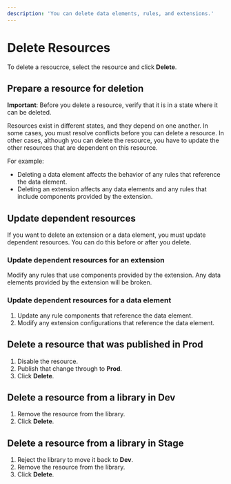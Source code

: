 ```yaml
---
description: 'You can delete data elements, rules, and extensions.'
---
```


# Delete Resources

To delete a resoucrce, select the resource and click **Delete**.

## Prepare a resource for deletion

**Important**: Before you delete a resource, verify that it is in a state where it can be deleted.

Resources exist in different states, and they depend on one another. In some cases, you must resolve conflicts before you can delete a resource. In other cases, although you can delete the resource, you have to update the other resources that are dependent on this resource.

For example:

* Deleting a data element affects the behavior of any rules that reference the data element.
* Deleting an extension affects any data elements and any rules that include components provided by the extension.

## Update dependent resources

If you want to delete an extension or a data element, you must update dependent resources. You can do this before or after you delete.

### Update dependent resources for an extension

Modify any rules that use components provided by the extension. Any data elements provided by the extension will be broken.

### Update dependent resources for a data element

1. Update any rule components that reference the data element.
2. Modify any extension configurations that reference the data element.

## Delete a resource that was published in Prod

1. Disable the resource.
2. Publish that change through to **Prod**.
3. Click **Delete**.

## Delete a resource from a library in Dev

1. Remove the resource from the library.
2. Click **Delete**.

## Delete a resource from a library in Stage

1. Reject the library to move it back to **Dev**.
2. Remove the resource from the library.
3. Click **Delete**.

